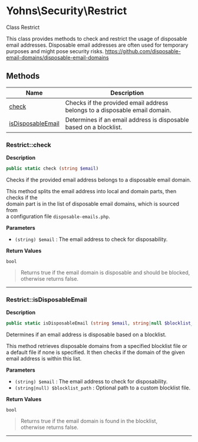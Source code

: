 # Yohns\Security\Restrict  

Class Restrict

This class provides methods to check and restrict the usage of disposable email addresses.
Disposable email addresses are often used for temporary purposes and might pose security risks.
https://github.com/disposable-email-domains/disposable-email-domains  





## Methods

| Name | Description |
|------|-------------|
|[check](#restrictcheck)|Checks if the provided email address belongs to a disposable email domain.|
|[isDisposableEmail](#restrictisdisposableemail)|Determines if an email address is disposable based on a blocklist.|




### Restrict::check  

**Description**

```php
public static check (string $email)
```

Checks if the provided email address belongs to a disposable email domain. 

This method splits the email address into local and domain parts, then checks if the  
domain part is in the list of disposable email domains, which is sourced from  
a configuration file `disposable-emails.php`. 

**Parameters**

* `(string) $email`
: The email address to check for disposability.  

**Return Values**

`bool`

> Returns true if the email domain is disposable and should be blocked,  
otherwise returns false.


<hr />


### Restrict::isDisposableEmail  

**Description**

```php
public static isDisposableEmail (string $email, string|null $blocklist_path)
```

Determines if an email address is disposable based on a blocklist. 

This method retrieves disposable domains from a specified blocklist file or  
a default file if none is specified. It then checks if the domain of the given  
email address is within this list. 

**Parameters**

* `(string) $email`
: The email address to check for disposability.  
* `(string|null) $blocklist_path`
: Optional path to a custom blocklist file.  

**Return Values**

`bool`

> Returns true if the email domain is found in the blocklist,  
otherwise returns false.


<hr />

